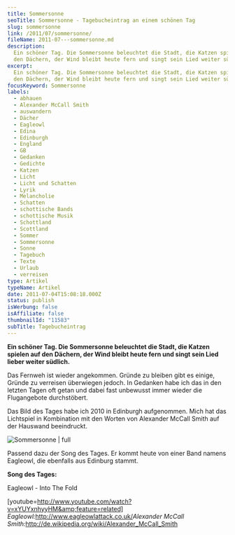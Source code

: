 ```yaml
---
title: Sommersonne
seoTitle: Sommersonne - Tagebucheintrag an einem schönen Tag
slug: sommersonne
link: /2011/07/sommersonne/
fileName: 2011-07---sommersonne.md
description:
  Ein schöner Tag. Die Sommersonne beleuchtet die Stadt, die Katzen spielen auf
  den Dächern, der Wind bleibt heute fern und singt sein Lied weiter südlich.
excerpt:
  Ein schöner Tag. Die Sommersonne beleuchtet die Stadt, die Katzen spielen auf
  den Dächern, der Wind bleibt heute fern und singt sein Lied weiter südlich.
focusKeyword: Sommersonne
labels:
  - abhauen
  - Alexander McCall Smith
  - auswandern
  - Dächer
  - Eagleowl
  - Edina
  - Edinburgh
  - England
  - GB
  - Gedanken
  - Gedichte
  - Katzen
  - Licht
  - Licht und Schatten
  - Lyrik
  - Melancholie
  - Schatten
  - schottische Bands
  - schottische Musik
  - Schottland
  - Scottland
  - Sommer
  - Sommersonne
  - Sonne
  - Tagebuch
  - Texte
  - Urlaub
  - verreisen
type: Artikel
typeName: Artikel
date: 2011-07-04T15:08:18.000Z
status: publish
isWerbung: false
isAffiliate: false
thumbnailId: "11583"
subTitle: Tagebucheintrag
---
```


<strong>Ein schöner Tag. Die Sommersonne beleuchtet die Stadt, die Katzen
spielen auf den Dächern, der Wind bleibt heute fern und singt sein Lied lieber
weiter südlich.</strong>

Das Fernweh ist wieder angekommen. Gründe zu bleiben gibt es einige, Gründe zu
verreisen überwiegen jedoch. In Gedanken habe ich das in den letzten Tagen oft
getan und dabei fast unbewusst immer wieder die Flugangebote durchstöbert.

Das Bild des Tages habe ich 2010 in Edinburgh aufgenommen. Mich hat das
Lichtspiel in Kombination mit den Worten von Alexander McCall Smith auf der
Hauswand beeindruckt.

![Sommersonne | full](http://cardamonchai.com/wp-content/uploads/2011/07/img_2207.jpg "Foto: Edinburgh Mai 2010 cardamon82")

Passend dazu der Song des Tages. Er kommt heute von einer Band namens Eagleowl,
die ebenfalls aus Edinburg stammt.

<strong>Song des Tages:</strong>

Eagleowl - Into The Fold

[youtube=http://www.youtube.com/watch?v=xYUYxnhyyHM&amp;feature=related]
<strong></strong><em>Eagleowl:</em><a href="http://www.eagleowlattack.co.uk/">http://www.eagleowlattack.co.uk/</a><em>Alexander
McCall
Smith:</em><a href="http://de.wikipedia.org/wiki/Alexander_McCall_Smith">http://de.wikipedia.org/wiki/Alexander_McCall_Smith</a>
